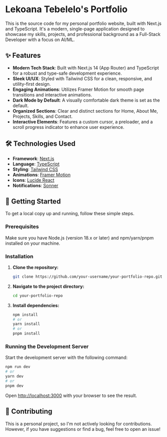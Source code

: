 # Lekoana Tebelelo's Portfolio

This is the source code for my personal portfolio website, built with Next.js and TypeScript. It's a modern, single-page application designed to showcase my skills, projects, and professional background as a Full-Stack Developer with a focus on AI/ML.

## ✨ Features

- **Modern Tech Stack**: Built with Next.js 14 (App Router) and TypeScript for a robust and type-safe development experience.
- **Sleek UI/UX**: Styled with Tailwind CSS for a clean, responsive, and utility-first design.
- **Engaging Animations**: Utilizes Framer Motion for smooth page transitions and interactive animations.
- **Dark Mode by Default**: A visually comfortable dark theme is set as the default.
- **Organized Sections**: Clear and distinct sections for Home, About Me, Projects, Skills, and Contact.
- **Interactive Elements**: Features a custom cursor, a preloader, and a scroll progress indicator to enhance user experience.

## 🛠️ Technologies Used

- **Framework**: [Next.js](https://nextjs.org/)
- **Language**: [TypeScript](https://www.typescriptlang.org/)
- **Styling**: [Tailwind CSS](https://tailwindcss.com/)
- **Animations**: [Framer Motion](https://www.framer.com/motion/)
- **Icons**: [Lucide React](https://lucide.dev/)
- **Notifications**: [Sonner](https://sonner.emilkowal.ski/)

## 🚀 Getting Started

To get a local copy up and running, follow these simple steps.

### Prerequisites

Make sure you have Node.js (version 18.x or later) and npm/yarn/pnpm installed on your machine.

### Installation

1.  **Clone the repository:**
    ```sh
    git clone https://github.com/your-username/your-portfolio-repo.git
    ```

2.  **Navigate to the project directory:**
    ```sh
    cd your-portfolio-repo
    ```

3.  **Install dependencies:**
    ```sh
    npm install
    # or
    yarn install
    # or
    pnpm install
    ```

### Running the Development Server

Start the development server with the following command:

```sh
npm run dev
# or
yarn dev
# or
pnpm dev
```

Open [http://localhost:3000](http://localhost:3000) with your browser to see the result.

## 🤝 Contributing

This is a personal project, so I'm not actively looking for contributions. However, if you have suggestions or find a bug, feel free to open an issue!